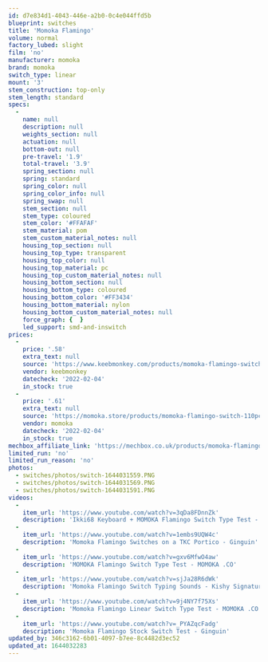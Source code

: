```yaml
---
id: d7e834d1-4043-446e-a2b0-0c4e044ffd5b
blueprint: switches
title: 'Momoka Flamingo'
volume: normal
factory_lubed: slight
film: 'no'
manufacturer: momoka
brand: momoka
switch_type: linear
mount: '3'
stem_construction: top-only
stem_length: standard
specs:
  -
    name: null
    description: null
    weights_section: null
    actuation: null
    bottom-out: null
    pre-travel: '1.9'
    total-travel: '3.9'
    spring_section: null
    spring: standard
    spring_color: null
    spring_color_info: null
    spring_swap: null
    stem_section: null
    stem_type: coloured
    stem_color: '#FFAFAF'
    stem_material: pom
    stem_custom_material_notes: null
    housing_top_section: null
    housing_top_type: transparent
    housing_top_color: null
    housing_top_material: pc
    housing_top_custom_material_notes: null
    housing_bottom_section: null
    housing_bottom_type: coloured
    housing_bottom_color: '#FF3434'
    housing_bottom_material: nylon
    housing_bottom_custom_material_notes: null
    force_graph: {  }
    led_support: smd-and-inswitch
prices:
  -
    price: '.58'
    extra_text: null
    source: 'https://www.keebmonkey.com/products/momoka-flamingo-switch'
    vendor: keebmonkey
    datecheck: '2022-02-04'
    in_stock: true
  -
    price: '.61'
    extra_text: null
    source: 'https://momoka.store/products/momoka-flamingo-switch-110pcs?variant=41120224280747'
    vendor: momoka
    datecheck: '2022-02-04'
    in_stock: true
mechbox_affiliate_link: 'https://mechbox.co.uk/products/momoka-flamingo-switch-sample?variant=40611709649058'
limited_run: 'no'
limited_run_reason: 'no'
photos:
  - switches/photos/switch-1644031559.PNG
  - switches/photos/switch-1644031569.PNG
  - switches/photos/switch-1644031591.PNG
videos:
  -
    item_url: 'https://www.youtube.com/watch?v=3qDa8FDnnZk'
    description: 'Ikki68 Keyboard + MOMOKA Flamingo Switch Type Test - KeebMonkey'
  -
    item_url: 'https://www.youtube.com/watch?v=1embs9UQW4c'
    description: 'Momoka Flamingo Switches on a TKC Portico - Ginguin'
  -
    item_url: 'https://www.youtube.com/watch?v=gxv6MfwO4aw'
    description: 'MOMOKA Flamingo Switch Type Test - MOMOKA .CO'
  -
    item_url: 'https://www.youtube.com/watch?v=sjJa28R6dWk'
    description: 'Momoka Flamingo Switch Typing Sounds - Kishy Signature [ UT 47.2 ] - Febust'
  -
    item_url: 'https://www.youtube.com/watch?v=9j4NY7f75Xs'
    description: 'Momoka Flamingo Linear Switch Type Test - MOMOKA .CO'
  -
    item_url: 'https://www.youtube.com/watch?v=_PYAZqcFadg'
    description: 'Momoka Flamingo Stock Switch Test - Ginguin'
updated_by: 346c3162-6b01-4097-b7ee-8c4482d3ec52
updated_at: 1644032283
---
```

